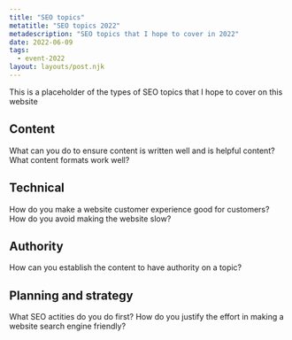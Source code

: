 ```yaml
---
title: "SEO topics"
metatitle: "SEO topics 2022"
metadescription: "SEO topics that I hope to cover in 2022"
date: 2022-06-09
tags:
  - event-2022
layout: layouts/post.njk
---
```


This is a placeholder of the types of SEO topics that I hope to cover on this website

<h2>Content</h2>
What can you do to ensure content is written well and is  helpful content?
What content formats work well?
<h2>Technical</h2>
How do you make a website customer experience good for customers?
How do you avoid making the website slow?

<h2>Authority</h2>
How can you establish the content to have authority on a topic?

<h2>Planning and strategy</h2>
What SEO actities do you do first?
How do you justify the effort in making a website search engine friendly?